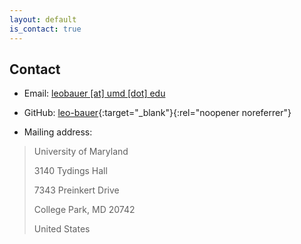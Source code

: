 ```yaml
---
layout: default
is_contact: true
---
```


## Contact

* Email: [leobauer [at] umd [dot] edu](mailto:leobauer@umd.edu)

* GitHub: [leo-bauer](https://github.com/leo-bauer){:target="_blank"}{:rel="noopener noreferrer"}

* Mailing address:

> University of Maryland
> 
> 3140 Tydings Hall
> 
> 7343 Preinkert Drive
> 
> College Park, MD 20742
> 
> United States
